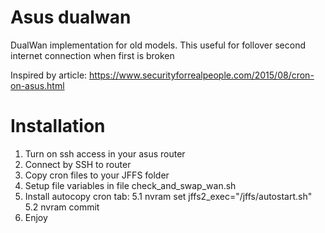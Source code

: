 # Asus dualwan
DualWan implementation for old models.
This useful for follover second internet connection when first is broken

Inspired by article: https://www.securityforrealpeople.com/2015/08/cron-on-asus.html

# Installation

1. Turn on ssh access in your asus router
2. Connect by SSH to router
3. Copy cron files to your JFFS folder
4. Setup file variables in file check_and_swap_wan.sh
5. Install autocopy cron tab:
5.1 nvram set jffs2_exec="/jffs/autostart.sh"
5.2 nvram commit
6. Enjoy
